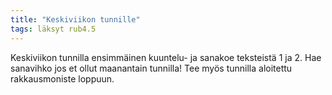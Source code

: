 ```yaml
---
title: "Keskiviikon tunnille"
tags: läksyt rub4.5
---
```


Keskiviikon tunnilla ensimmäinen kuuntelu- ja sanakoe teksteistä 1 ja 2. Hae sanavihko jos et ollut maanantain tunnilla! Tee myös tunnilla aloitettu rakkausmoniste loppuun.